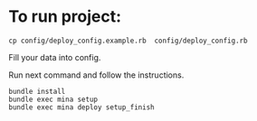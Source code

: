 # To run project:

```
cp config/deploy_config.example.rb  config/deploy_config.rb
```
Fill your data into config.

Run next command and follow the instructions.
```
bundle install
bundle exec mina setup
bundle exec mina deploy setup_finish
```
